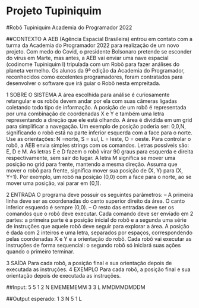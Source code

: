 # Projeto Tupiniquim

#Robô Tupiniquim Academia do Programador 2022

##CONTEXTO
A AEB (Agência Espacial Brasileira) entrou em contato com a turma da Academia do Programador 2022 para realização de um novo projeto. Com medo do Covid, o presidente Bolsonaro pretende se esconder do vírus em Marte, mas antes, a AEB vai enviar uma nave espacial (codinome Tupiniquim I) tripulada com um Robô para fazer análises do planeta vermelho. Os alunos da 9ª edição da Academia do Programador, reconhecidos como excelentes programadores, foram contratados para desenvolver o software que irá guiar o Robô nesta empreitada.

1 SOBRE O SISTEMA A área escolhida para análise é curiosamente retangular e os robôs devem andar por ela com suas câmeras ligadas coletando todo tipo de informação. A posição de um robô é representada por uma combinação de coordenadas X e Y e também uma letra representando a direção que ele está olhando. A área é dividida em um grid para simplificar a navegação. Um exemplo de posição poderia ser: 0,0,N, significando o robô está na parte inferior esquerda com a face para o norte. Use as orientações: N =norte, S = sul, L = leste, O = oeste. Para controlar o robô, a AEB envia simples strings com os comandos. Letras possíveis são: E, D e M. As letras E e D fazem o robô virar 90 graus para esquerda e direita respectivamente, sem sair do lugar. A letra M significa se mover uma posição no grid para frente, mantendo a mesma direção. Assuma que mover o robô para frente, significa mover sua posição de (X, Y) para (X, Y+1). Por exemplo, um robô na posição (0,0) com a face para o norte, ao se mover uma posição, vai parar em (0,1).

2 ENTRADA O programa deve possuir os seguintes parâmetros: – A primeira linha deve ser as coordenadas do canto superior direito da área. O canto inferior esquerdo é sempre (0,0). – O resto das entradas deve ser os comandos que o robô deve executar. Cada comando deve ser enviado em 2 partes: a primeira parte é a posição inicial do robô e a segunda uma série de instruções que aquele robô deve seguir para explorar a área. A posição é dada com 2 inteiros e uma letra, separados por espaços, correspondendo pelas coordenadas X e Y e a orientação do robô. Cada robô vai executar as instruções de forma sequencial: o segundo robô só iniciará suas ações quando o primeiro terminar.

3 SAÍDA Para cada robô, a posição final e sua orientação depois de executada as instruções. 4 EXEMPLO Para cada robô, a posição final e sua orientação depois de executada as instruções.

##Input:
5 5 1 2 N EMEMEMEMM 3 3 L MMDMMDMDDM

##Output esperado: 
1 3 N 5 1 L
